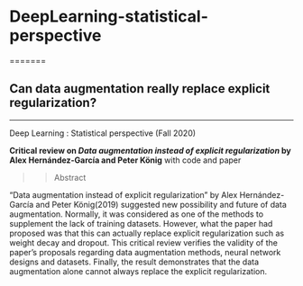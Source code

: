 # DeepLearning-statistical-perspective
=======
## Can data augmentation really replace explicit regularization?
-------
Deep Learning : Statistical perspective (Fall 2020)



**Critical review on *Data augmentation instead of explicit regularization* by Alex Hernández-García and Peter König** with code and paper

>>Abstract

“Data augmentation instead of explicit regularization” by Alex Hernández-García and Peter König(2019) suggested new possibility and future of data augmentation. Normally, it was considered as one of the methods to supplement the lack of training datasets. However, what the paper had proposed was that this can actually replace explicit regularization such as weight decay and dropout. This critical review verifies the validity of the paper’s proposals regarding data augmentation methods, neural network designs and datasets. Finally, the result demonstrates that the data augmentation alone cannot always replace the explicit regularization.

